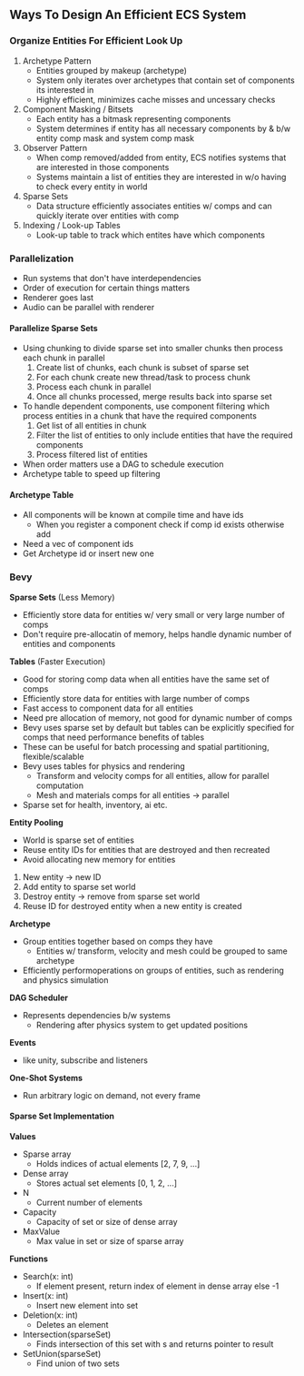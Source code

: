 ## Ways To Design An Efficient ECS System

### Organize Entities For Efficient Look Up

1. Archetype Pattern
    - Entities grouped by makeup (archetype)
    - System only iterates over archetypes that contain set of components its interested in
    - Highly efficient, minimizes cache misses and uncessary checks
2. Component Masking / Bitsets
    - Each entity has a bitmask representing components
    - System determines if entity has all necessary components by & b/w entity comp mask and system comp mask 
3. Observer Pattern
    - When comp removed/added from entity, ECS notifies systems that are interested in those components
    - Systems maintain a list of entities they are interested in w/o having to check every entity in world
4. Sparse Sets
    - Data structure efficiently associates entities w/ comps and can quickly iterate over entities with comp
5. Indexing / Look-up Tables
    - Look-up table to track which entites have which components

### Parallelization

- Run systems that don't have interdependencies 
- Order of execution for certain things matters
- Renderer goes last
- Audio can be parallel with renderer

#### Parallelize Sparse Sets
- Using chunking to divide sparse set into smaller chunks then process each chunk in parallel
    1. Create list of chunks, each chunk is subset of sparse set
    2. For each chunk create new thread/task to process chunk
    3. Process each chunk in parallel
    4. Once all chunks processed, merge results back into sparse set
- To handle dependent components, use component filtering which process entities in a chunk that have the required components
    1. Get list of all entities in chunk
    2. Filter the list of entities to only include entities that have the required components
    3. Process filtered list of entities
- When order matters use a DAG to schedule execution
- Archetype table to speed up filtering

#### Archetype Table
- All components will be known at compile time and have ids
    - When you register a component check if comp id exists otherwise add
- Need a vec of component ids
- Get Archetype id or insert new one

### Bevy

**Sparse Sets** (Less Memory)
  - Efficiently store data for entities w/ very small or very large number of comps
  - Don't require pre-allocatin of memory, helps handle dynamic number of entities and components

**Tables** (Faster Execution)
  - Good for storing comp data when all entities have the same set of comps
  - Efficiently store data for entities with large number of comps
  - Fast access to component data for all entities
  - Need pre allocation of memory, not good for dynamic number of comps
- Bevy uses sparse set by default but tables can be explicitly specified for comps that need performance benefits of tables
- These can be useful for batch processing and spatial partitioning, flexible/scalable
- Bevy uses tables for physics and rendering
  - Transform and velocity comps for all entities, allow for parallel computation
  - Mesh and materials comps for all entities -> parallel
- Sparse set for health, inventory, ai etc.

**Entity Pooling**
- World is sparse set of entities
- Reuse entity IDs for entities that are destroyed and then recreated
- Avoid allocating new memory for entities
1. New entity -> new ID
2. Add entity to sparse set world
3. Destroy entity -> remove from sparse set world
4. Reuse ID for destroyed entity when a new entity is created

**Archetype**
- Group entities together based on comps they have
  - Entities w/ transform, velocity and mesh could be grouped to same archetype 
- Efficiently performoperations on groups of entities, such as rendering and physics simulation 

**DAG Scheduler**
- Represents dependencies b/w systems
  - Rendering after physics system to get updated positions

**Events**
- like unity, subscribe and listeners

**One-Shot Systems**
- Run arbitrary logic on demand, not every frame

#### Sparse Set Implementation
**Values**
- Sparse array
  - Holds indices of actual elements [2, 7, 9, ...] 
- Dense array
  - Stores actual set elements [0, 1, 2, ...]
- N 
  - Current number of elements
- Capacity
  - Capacity of set or size of dense array
- MaxValue
  - Max value in set or size of sparse array

**Functions**
- Search(x: int)
  - If element present, return index of element in dense array else -1
- Insert(x: int)
  - Insert new element into set
- Deletion(x: int)
  - Deletes an element
- Intersection(sparseSet) 
  - Finds intersection of this set with s and returns pointer to result
- SetUnion(sparseSet)
  - Find union of two sets
